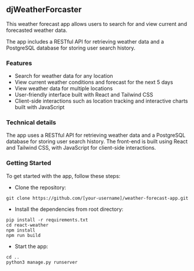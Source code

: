 ## djWeatherForcaster

This weather forecast app allows users to search for and view current and forecasted weather data. 

The app includes a RESTful API for retrieving weather data and a PostgreSQL database for storing user search history.

### Features
-  Search for weather data for any location
-  View current weather conditions and forecast for the next 5 days
-  View weather data for multiple locations
-  User-friendly interface built with React and Tailwind CSS
-  Client-side interactions such as location tracking and interactive charts built with JavaScript

### Technical details
The app uses a RESTful API for retrieving weather data and a PostgreSQL database for storing user search history. The front-end is built using React and Tailwind CSS, with JavaScript for client-side interactions.

### Getting Started
To get started with the app, follow these steps:

-  Clone the repository: 
```
git clone https://github.com/[your-username]/weather-forecast-app.git
```
-  Install the dependencies from root directory: 
```
pip install -r requirements.txt
cd react-weather
npm install 
npm run build 
```
-  Start the app: 
```
cd ..
python3 manage.py runserver
```
